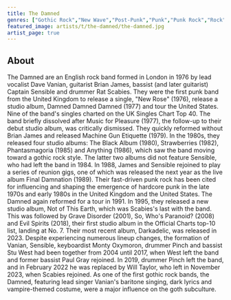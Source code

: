 ```yaml
---
title: The Damned
genres: ["Gothic Rock","New Wave","Post-Punk","Punk","Punk Rock","Rock"]
featured_image: artists/t/the-damned/the-damned.jpg
artist_page: true
---
```

## About

The Damned are an English rock band formed in London in 1976 by lead vocalist Dave Vanian, guitarist Brian James, bassist (and later guitarist) Captain Sensible and drummer Rat Scabies. They were the first punk band from the United Kingdom to release a single, "New Rose" (1976), release a studio album, Damned Damned Damned (1977) and tour the United States. Nine of the band's singles charted on the UK Singles Chart Top 40.
The band briefly dissolved after Music for Pleasure (1977), the follow-up to their debut studio album, was critically dismissed. They quickly reformed without Brian James and released Machine Gun Etiquette (1979). In the 1980s, they released four studio albums: The Black Album (1980), Strawberries (1982), Phantasmagoria (1985) and Anything (1986), which saw the band moving toward a gothic rock style. The latter two albums did not feature Sensible, who had left the band in 1984. In 1988, James and Sensible rejoined to play a series of reunion gigs, one of which was released the next year as the live album Final Damnation (1989). Their fast-driven punk rock has been cited for influencing and shaping the emergence of hardcore punk in the late 1970s and early 1980s in the United Kingdom and the United States.
The Damned again reformed for a tour in 1991. In 1995, they released a new studio album, Not of This Earth, which was Scabies's last with the band. This was followed by Grave Disorder (2001), So, Who's Paranoid? (2008) and Evil Spirits (2018), their first studio album in the Official Charts top-10 list, landing at No. 7. Their most recent album, Darkadelic, was released in 2023. Despite experiencing numerous lineup changes, the formation of Vanian, Sensible, keyboardist Monty Oxymoron, drummer Pinch and bassist Stu West had been together from 2004 until 2017, when West left the band and former bassist Paul Gray rejoined. In 2019, drummer Pinch left the band, and in February 2022 he was replaced by Will Taylor, who left in November 2023, when Scabies rejoined.
As one of the first gothic rock bands, the Damned, featuring lead singer Vanian's baritone singing, dark lyrics and vampire-themed costume, were a major influence on the goth subculture.



